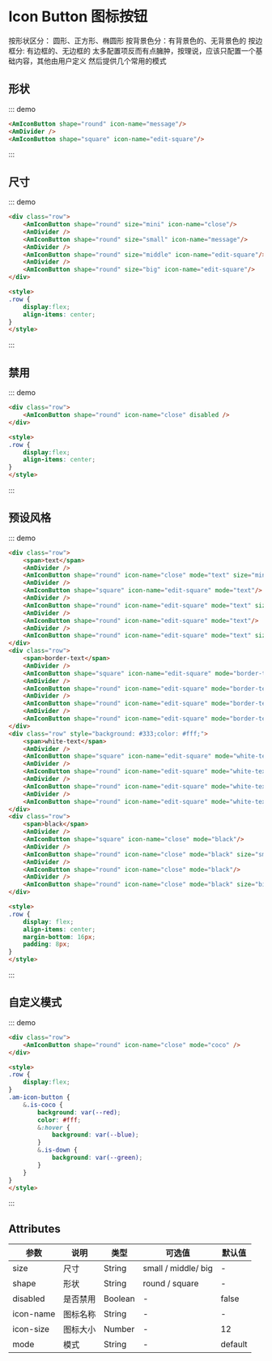 # Icon Button 图标按钮
按形状区分： 圆形、正方形、椭圆形
按背景色分：有背景色的、无背景色的
按边框分: 有边框的、无边框的
太多配置项反而有点臃肿，按理说，应该只配置一个基础内容，其他由用户定义
然后提供几个常用的模式


## 形状
::: demo
``` html
<AmIconButton shape="round" icon-name="message"/>
<AmDivider />
<AmIconButton shape="square" icon-name="edit-square"/>
```
:::

## 尺寸
::: demo
``` html
<div class="row">
    <AmIconButton shape="round" size="mini" icon-name="close"/>
    <AmDivider />
    <AmIconButton shape="round" size="small" icon-name="message"/>
    <AmDivider />
    <AmIconButton shape="round" size="middle" icon-name="edit-square"/>
    <AmDivider />
    <AmIconButton shape="round" size="big" icon-name="edit-square"/>
</div>

<style>
.row {
    display:flex;
    align-items: center;
}
</style>
```
:::

## 禁用
::: demo
``` html
<div class="row">
    <AmIconButton shape="round" icon-name="close" disabled />
</div>

<style>
.row {
    display:flex;
    align-items: center;
}
</style>
```
:::


## 预设风格
::: demo
``` html
<div class="row">
    <span>text</span>
    <AmDivider />
    <AmIconButton shape="round" icon-name="close" mode="text" size="mini"/>
    <AmDivider />
    <AmIconButton shape="square" icon-name="edit-square" mode="text"/>
    <AmDivider />
    <AmIconButton shape="round" icon-name="edit-square" mode="text" size="small"/>
    <AmDivider />
    <AmIconButton shape="round" icon-name="edit-square" mode="text"/>
    <AmDivider />
    <AmIconButton shape="round" icon-name="edit-square" mode="text" size="big"/>
</div>
<div class="row">
    <span>border-text</span>
    <AmDivider />
    <AmIconButton shape="square" icon-name="edit-square" mode="border-text"/>
    <AmDivider />
    <AmIconButton shape="round" icon-name="edit-square" mode="border-text" size="small"/>
    <AmDivider />
    <AmIconButton shape="round" icon-name="edit-square" mode="border-text"/>
    <AmDivider />
    <AmIconButton shape="round" icon-name="edit-square" mode="border-text" size="big"/>
</div>
<div class="row" style="background: #333;color: #fff;">
    <span>white-text</span>
    <AmDivider />
    <AmIconButton shape="square" icon-name="edit-square" mode="white-text"/>
    <AmDivider />
    <AmIconButton shape="round" icon-name="edit-square" mode="white-text" size="small"/>
    <AmDivider />
    <AmIconButton shape="round" icon-name="edit-square" mode="white-text"/>
    <AmDivider />
    <AmIconButton shape="round" icon-name="edit-square" mode="white-text" size="big"/>
</div>
<div class="row">
    <span>black</span>
    <AmDivider />
    <AmIconButton shape="square" icon-name="close" mode="black"/>
    <AmDivider />
    <AmIconButton shape="round" icon-name="close" mode="black" size="small"/>
    <AmDivider />
    <AmIconButton shape="round" icon-name="close" mode="black"/>
    <AmDivider />
    <AmIconButton shape="round" icon-name="close" mode="black" size="big"/>
</div>

<style>
.row {
    display: flex;
    align-items: center;
    margin-bottom: 16px;
    padding: 8px;
}
</style>
```
:::

## 自定义模式
::: demo
``` html
<div class="row">
    <AmIconButton shape="round" icon-name="close" mode="coco" />
</div>

<style>
.row {
    display:flex;
}
.am-icon-button {
    &.is-coco {
        background: var(--red);
        color: #fff;
        &:hover {
            background: var(--blue);
        }
        &.is-down {
            background: var(--green);
        }
    }
}
</style>
```
:::


## Attributes
| 参数       | 说明        | 类型       | 可选值         | 默认值   |
|---------- |------------ |---------- |-------------  |-------- |
| size      | 尺寸         | String   | small / middle/ big   |    -    |
| shape      | 形状         | String   | round / square   |    -    |
| disabled      | 是否禁用 | Boolean   | -   |    false    |
| icon-name      | 图标名称     | String    | -             | -        |
| icon-size  | 图标大小     | Number    | -             | 12      |
| mode  | 模式         | String   | -   |    default    |